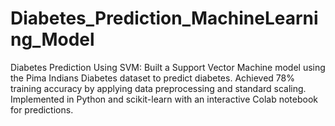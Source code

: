 # Diabetes_Prediction_MachineLearning_Model
Diabetes Prediction Using SVM: Built a Support Vector Machine model using the Pima Indians Diabetes dataset to predict diabetes. Achieved 78% training accuracy by applying data preprocessing and standard scaling. Implemented in Python and scikit-learn with an interactive Colab notebook for predictions.
